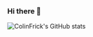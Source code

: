 ### Hi there 👋

![ColinFrick's GitHub stats](https://github-readme-stats.vercel.app/api?username=ColinFrick&show_icons=true&include_all_commits=true&count_private=true&theme=dracula)

<!--
**ColinFrick/ColinFrick** is a ✨ _special_ ✨ repository because its `README.md` (this file) appears on your GitHub profile.

Here are some ideas to get you started:

- 🔭 I’m currently working on ...
- 🌱 I’m currently learning ...
- 👯 I’m looking to collaborate on ...
- 🤔 I’m looking for help with ...
- 💬 Ask me about ...
- 📫 How to reach me: ...
- 😄 Pronouns: ...
- ⚡ Fun fact: ...
-->
